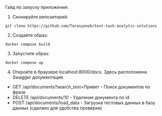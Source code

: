 Гайд по запуску приложения:
1) Сконируйте репозиторий:
```
git clone https://github.com/Tarasyonok/test-task-analytic-solutions
```

2) Создайте образ:
```
docker compose build
```

3) Запустите образ:
```
docker compose up
```

4) Откройте в браузере localhost:8000/docs. Здесь расположена Swagger документация.  
  * GET /api/documents?search_text=Привет - Поиск документов по фразе
  * DELETE /api/documents/10 - Удаление документа по id
  * POST /api/documents/load_data - Загрузка тестовых данных в базу данных (сделано для удобства проверки)
